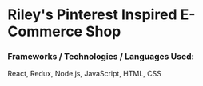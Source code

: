# Riley's Pinterest Inspired E-Commerce Shop
### Frameworks / Technologies / Languages Used:
React, Redux, Node.js, JavaScript, HTML, CSS
